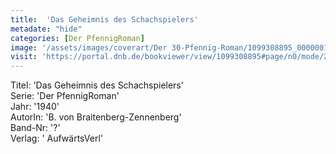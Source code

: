 ```yaml
---
title:  'Das Geheimnis des Schachspielers'
metadate: "hide"
categories: [Der PfennigRoman]
image: '/assets/images/coverart/Der 30-Pfennig-Roman/1099308895_00000010.jpg'
visit: 'https://portal.dnb.de/bookviewer/view/1099308895#page/n0/mode/2up'
---
```

Titel: 'Das Geheimnis des Schachspielers' <br>
Serie: 'Der PfennigRoman' <br>
Jahr: '1940' <br>
AutorIn: 'B. von Braitenberg-Zennenberg' <br>
Band-Nr: '?' <br>
Verlag: ' AufwärtsVerl'